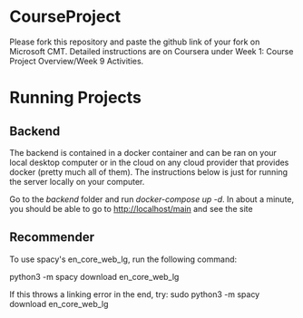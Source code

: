 # CourseProject

Please fork this repository and paste the github link of your fork on Microsoft CMT. Detailed instructions are on Coursera under Week 1: Course Project Overview/Week 9 Activities.


# Running Projects

## Backend
The backend is contained in a docker container and can be ran on your local desktop computer or in the cloud on any cloud provider that provides docker (pretty much all of them). The instructions below is just for running the server locally on your computer.

Go to the *backend* folder and run *docker-compose up -d*. In about a minute, you should be able to go to [http://localhost/main](http://localhost/main) and see the site

## Recommender
To use spacy's en_core_web_lg, run the following command:

python3 -m spacy download en_core_web_lg

If this throws a linking error in the end, try:
sudo python3 -m spacy download en_core_web_lg
